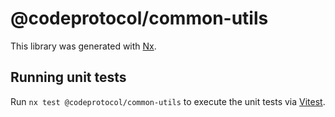 # @codeprotocol/common-utils

This library was generated with [Nx](https://nx.dev).

## Running unit tests

Run `nx test @codeprotocol/common-utils` to execute the unit tests via [Vitest](https://vitest.dev/).
